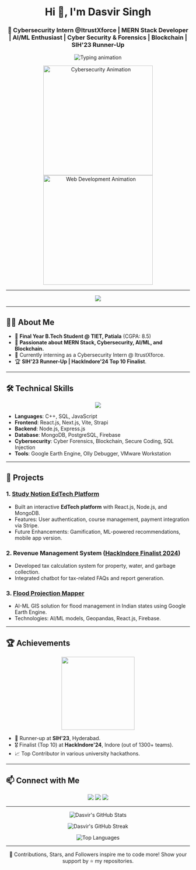 <h1 align="center">Hi 👋, I'm Dasvir Singh</h1>
<h3 align="center">
🚀 Cybersecurity Intern @ItrustXforce | MERN Stack Developer | AI/ML Enthusiast | Cyber Security & Forensics | Blockchain | SIH'23 Runner-Up
</h3>

<p align="center">
  <img src="https://readme-typing-svg.herokuapp.com?color=36BCF7&size=22&center=true&vCenter=true&lines=Full+Stack+MERN+Developer;Cybersecurity+Enthusiast;AI+%2F+ML+Researcher;Web+Development+Expert;Blockchain+Innovator;Problem+Solver" alt="Typing animation">
</p>

<p align="center">
  <img src="https://github.com/Dasvir275/Dasvir275/blob/main/assets/cybersecurity.gif" alt="Cybersecurity Animation" width="300">
  <img src="https://github.com/Dasvir275/Dasvir275/blob/main/assets/web-development.gif" alt="Web Development Animation" width="300">
</p>

---

<p align="center">
  <img src="https://readme-typing-svg.herokuapp.com?font=Fira+Code&color=F75C7E&size=18&center=true&width=600&lines=🔒+Cybersecurity+Intern+with+expertise+in+Forensics+and+Blockchain;💻+Building+next-gen+web+apps+using+MERN+Stack;🚀+AI/ML+Projects+for+real-world+impact;🌟+Hackathon+Achievements:+SIH'23+Runner-Up" />
</p>

---

## 👩‍💻 About Me
- 🔭 **Final Year B.Tech Student @ TIET, Patiala** (CGPA: 8.5)  
- 🌟 **Passionate about MERN Stack, Cybersecurity, AI/ML, and Blockchain.**  
- 💼 Currently interning as a Cybersecurity Intern @ ItrustXforce.  
- 🏆 **SIH'23 Runner-Up | HackIndore'24 Top 10 Finalist**.  

---

## 🛠️ Technical Skills
<p align="center">
  <img src="https://skillicons.dev/icons?i=react,nextjs,nodejs,mongodb,js,cpp,python,git" />
</p>

- **Languages**: C++, SQL, JavaScript
- **Frontend**: React.js, Next.js, Vite, Strapi
- **Backend**: Node.js, Express.js
- **Database**: MongoDB, PostgreSQL, Firebase
- **Cybersecurity**: Cyber Forensics, Blockchain, Secure Coding, SQL Injection
- **Tools**: Google Earth Engine, Olly Debugger, VMware Workstation

---

## 🌟 Projects
### 1. [Study Notion EdTech Platform](https://github.com/Dasvir275/study-notion)
   - Built an interactive **EdTech platform** with React.js, Node.js, and MongoDB.
   - Features: User authentication, course management, payment integration via Stripe.
   - Future Enhancements: Gamification, ML-powered recommendations, mobile app version.

### 2. Revenue Management System ([HackIndore Finalist 2024](https://github.com/Dasvir275/revenue-management))
   - Developed tax calculation system for property, water, and garbage collection.
   - Integrated chatbot for tax-related FAQs and report generation.

### 3. [Flood Projection Mapper](https://github.com/Dasvir275/flood-projection)
   - AI-ML GIS solution for flood management in Indian states using Google Earth Engine.
   - Technologies: AI/ML models, Geopandas, React.js, Firebase.

---

## 🏆 Achievements
<p align="center">
  <img src="https://media.giphy.com/media/dWesBcTLavkZuG35MI/giphy.gif" width="200" />
</p>

- 🥈 Runner-up at **SIH'23**, Hyderabad.
- 🎖️ Finalist (Top 10) at **HackIndore'24**, Indore (out of 1300+ teams).
- 📈 Top Contributor in various university hackathons.

---

## 📫 Connect with Me
<p align="center">
  <a href="https://www.linkedin.com/in/dasvir-singh-aba95b255/"><img src="https://img.shields.io/badge/LinkedIn-Connect-blue?style=for-the-badge&logo=linkedin"></a>
  <a href="https://github.com/Dasvir275"><img src="https://img.shields.io/badge/GitHub-Follow-black?style=for-the-badge&logo=github"></a>
  <a href="https://leetcode.com/u/dasvirsingh07/"><img src="https://img.shields.io/badge/LeetCode-Profile-orange?style=for-the-badge&logo=leetcode"></a>
</p>

---

<p align="center">
  <img src="https://github-readme-stats.vercel.app/api?username=Dasvir275&show_icons=true&theme=radical" alt="Dasvir's GitHub Stats">
</p>
<p align="center">
  <img src="https://github-readme-streak-stats.herokuapp.com/?user=Dasvir275&theme=radical" alt="Dasvir's GitHub Streak">
</p>
<p align="center">
  <img src="https://github-readme-stats.vercel.app/api/top-langs/?username=Dasvir275&layout=compact&theme=radical" alt="Top Languages">
</p>

---

<p align="center">
  🌟 Contributions, Stars, and Followers inspire me to code more! Show your support by ⭐️ my repositories.
</p>
